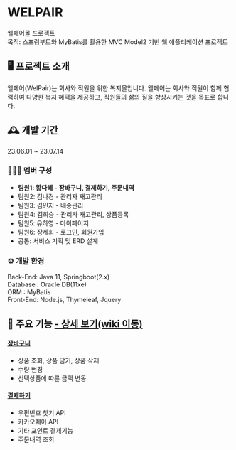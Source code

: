 # WELPAIR
웰페어몰 프로젝트
<br>
목적: 스프링부트와 MyBatis를 활용한 MVC Model2 기반  웹 애플리케이션 프로젝트

## 🖥️ 프로젝트 소개
웰페어(WelPair)는 회사와 직원을 위한 복지몰입니다. 웰페어는 회사와 직원이 함께 협력하여 다양한 복지 혜택을 제공하고, 직원들의 삶의 질을 향상시키는 것을 목표로 합니다.
<br>

## 🕰️ 개발 기간
23.06.01 ~ 23.07.14
<br>

### 🧑‍🤝‍🧑 멤버 구성 
- **팀원1: 황다혜 - 장바구니, 결제하기, 주문내역**
- 팀원2: 김나경 - 관리자 재고관리
- 팀원3: 김민지 - 배송관리 
- 팀원4: 김희승 - 관리자 재고관리, 상품등록
- 팀원5: 유하영 - 마이페이지
- 팀원6: 장세희 - 로그인, 회원가입
- 공통: 서비스 기획 및 ERD 설계

### ⚙️ 개발 환경
Back-End: Java 11, Springboot(2.x)
<br>
Database : Oracle DB(11xe)
<br>
ORM : MyBatis
<br>
Front-End: Node.js, Thymeleaf, Jquery 

## 📌 주요 기능 <a href="https://github.com/HDhye/WELPAIR2/wiki/%EC%9B%B0%ED%8E%98%EC%96%B4%EB%AA%B0"> - 상세 보기(wiki 이동)
#### [장바구니](https://github.com/HDhye/WELPAIR2/tree/main/welpair/src/main/java/com/hielectro/welpair/order)
- 상품 조회, 상품 담기, 상품 삭제
- 수량 변경
- 선택상품에 따른 금액 변동
  
#### [결제하기](https://github.com/HDhye/WELPAIR2/tree/main/welpair/src/main/java/com/hielectro/welpair/payment)
- 우편번호 찾기 API
- 카카오페이 API
- 기타 포인트 결제기능  
- 주문내역 조회 


